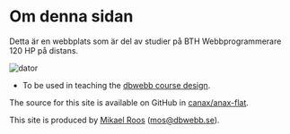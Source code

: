 Om denna sidan
==============================================

Detta är en webbplats som är del av studier på BTH Webbprogrammerare 120 HP på
distans.

![dator](https://images.unsplash.com/photo-1498050108023-c5249f4df085?auto=format&fit=crop&w=1952&q=60&ixid=dW5zcGxhc2guY29tOzs7Ozs%3D)
* To be used in teaching the [dbwebb course design](http://dbwebb.se/design).

The source for this site is available on GitHub in [canax/anax-flat](git@github.com:canax/anax-flat.git).

This site is produced by [Mikael Roos](https://mikaelroos.se) (mos@dbwebb.se).
